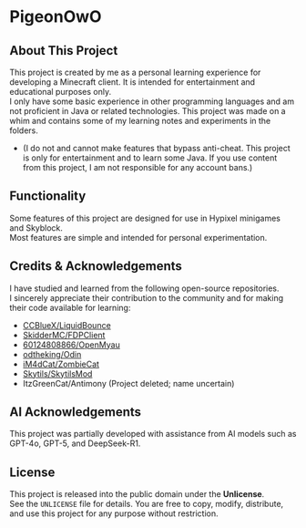 # PigeonOwO

## About This Project
This project is created by me as a personal learning experience for developing a Minecraft client. It is intended for entertainment and educational purposes only.  
I only have some basic experience in other programming languages and am not proficient in Java or related technologies. This project was made on a whim and contains some of my learning notes and experiments in the folders.  
* (I do not and cannot make features that bypass anti-cheat. This project is only for entertainment and to learn some Java. If you use content from this project, I am not responsible for any account bans.)

## Functionality
Some features of this project are designed for use in Hypixel minigames and Skyblock.  
Most features are simple and intended for personal experimentation.

## Credits & Acknowledgements
I have studied and learned from the following open-source repositories.  
I sincerely appreciate their contribution to the community and for making their code available for learning:

- [CCBlueX/LiquidBounce](https://github.com/CCBlueX/LiquidBounce/tree/b100)
- [SkidderMC/FDPClient](https://github.com/SkidderMC/FDPClient)
- [60124808866/OpenMyau](https://github.com/60124808866/OpenMyau)
- [odtheking/Odin](https://github.com/odtheking/Odin)
- [iM4dCat/ZombieCat](https://github.com/iM4dCat/ZombieCat)
- [Skytils/SkytilsMod](https://github.com/Skytils/SkytilsMod)
- ItzGreenCat/Antimony (Project deleted; name uncertain)

## AI Acknowledgements
This project was partially developed with assistance from AI models such as GPT-4o, GPT-5, and DeepSeek-R1.

## License
This project is released into the public domain under the **Unlicense**.  
See the `UNLICENSE` file for details. You are free to copy, modify, distribute, and use this project for any purpose without restriction.
